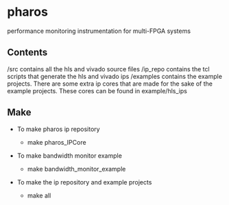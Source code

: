 # pharos

performance monitoring instrumentation for multi-FPGA systems

## Contents

/src contains all the hls and vivado source files
/ip_repo contains the tcl scripts that generate the hls and vivado ips
/examples contains the example projects. There are some extra ip cores that are made for the sake of the example projects. These cores can be found in example/hls_ips

## Make

* To make pharos ip repository

	* make pharos_IPCore

* To make bandwidth monitor example

	* make bandwidth_monitor_example

* To make the ip repository and example projects

	* make all
